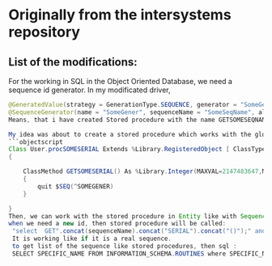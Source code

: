 # Originally from the intersystems repository
## List of the modifications:
For the working in SQL in the Object Oriented Database, we need a sequence id generator.
In my modificated driver,
```java
@GeneratedValue(strategy = GenerationType.SEQUENCE, generator = "SomeGener")
@SequenceGenerator(name = "SomeGener", sequenceName = "SomeSeqName", allocationSize = 1)
Means, that i have created Stored procedure with the name GETSOMESEQNAMESERIAL or if it doesn't exist, then automatically will be created.

My idea was about to create a stored procedure which works with the globals with the unique name:
```objectscript
Class User.procSOMESERIAL Extends %Library.RegisteredObject [ ClassType = "", DdlAllowed, Owner = {_SYSTEM}, Not ProcedureBlock ]
{

	ClassMethod GETSOMESERIAL() As %Library.Integer(MAXVAL=2147483647,MINVAL=-2147483648) [ SqlName = GETSOMESERIAL, SqlProc ]
	{
		quit $SEQ(^SOMEGENER)
	}

}
Then, we can work with the stored procedure in Entity like with Sequence.
when we need a new id, then stored procedure will be called:
 "select  GET".concat(sequenceName).concat("SERIAL").concat("()");" and expression on line quit $SEQ(^SOMEGENER) will return a number
 It is working like if it is a real sequence.
 to get list of the sequence like stored procedures, then sql :
 SELECT SPECIFIC_NAME FROM INFORMATION_SCHEMA.ROUTINES where SPECIFIC_NAME like 'GET%SERIAL'
  